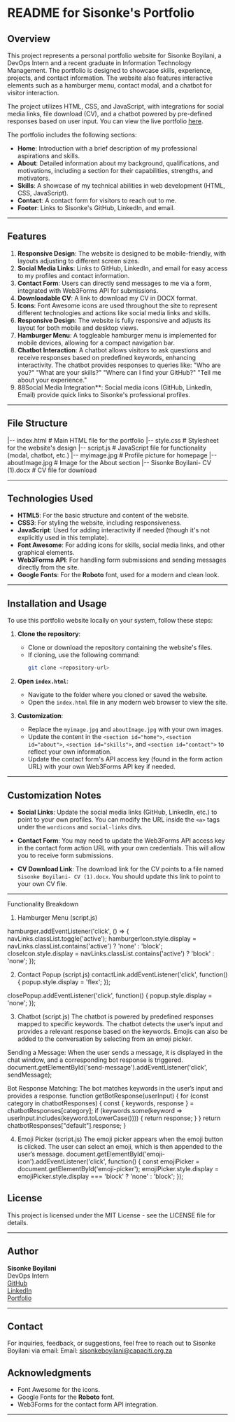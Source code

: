 # README for Sisonke's Portfolio

## Overview
This project represents a personal portfolio website for Sisonke Boyilani, a DevOps Intern and a recent graduate in Information Technology Management. The portfolio is designed to showcase skills, experience, projects, and contact information. The website also features interactive elements such as a hamburger menu, contact modal, and a chatbot for visitor interaction.

The project utilizes HTML, CSS, and JavaScript, with integrations for social media links, file download (CV), and a chatbot powered by pre-defined responses based on user input.
You can view the live portfolio [here](https://sisonke10-byt.github.io/My-Portfolio-Profile/).

The portfolio includes the following sections:
- **Home**: Introduction with a brief description of my professional aspirations and skills.
- **About**: Detailed information about my background, qualifications, and motivations, including a section for their capabilities, strengths, and motivators.
- **Skills**: A showcase of my technical abilities in web development (HTML, CSS, JavaScript).
- **Contact**: A contact form for visitors to reach out to me.
- **Footer**: Links to Sisonke's GitHub, LinkedIn, and email.

---

## Features

1. **Responsive Design**: The website is designed to be mobile-friendly, with layouts adjusting to different screen sizes.
2. **Social Media Links**: Links to GitHub, LinkedIn, and email for easy access to my profiles and contact information.
3. **Contact Form**: Users can directly send messages to me via a form, integrated with Web3Forms API for submissions.
4. **Downloadable CV**: A link to download my CV in DOCX format.
5. **Icons**: Font Awesome icons are used throughout the site to represent different technologies and actions like social media links and skills.
6. **Responsive Design**: The website is fully responsive and adjusts its layout for both mobile and desktop views.
7. **Hamburger Menu**: A toggleable hamburger menu is implemented for mobile devices, allowing for a compact navigation bar.
8. **Chatbot Interaction**: A chatbot allows visitors to ask questions and receive responses based on predefined keywords, enhancing interactivity.
The chatbot provides responses to queries like:
"Who are you?"
"What are your skills?"
"Where can I find your GitHub?"
"Tell me about your experience."
9. 88Social Media Integration**: Social media icons (GitHub, LinkedIn, Email) provide quick links to Sisonke's professional profiles.

---

## File Structure

|-- index.html         # Main HTML file for the portfolio
|-- style.css          # Stylesheet for the website's design
|-- script.js          # JavaScript file for functionality (modal, chatbot, etc.)
|-- myimage.jpg        # Profile picture for homepage
|-- aboutImage.jpg     # Image for the About section
|-- Sisonke Boyilani- CV (1).docx  # CV file for download

---

## Technologies Used

- **HTML5**: For the basic structure and content of the website.
- **CSS3**: For styling the website, including responsiveness.
- **JavaScript**: Used for adding interactivity if needed (though it's not explicitly used in this template).
- **Font Awesome**: For adding icons for skills, social media links, and other graphical elements.
- **Web3Forms API**: For handling form submissions and sending messages directly from the site.
- **Google Fonts**: For the **Roboto** font, used for a modern and clean look.

---

## Installation and Usage

To use this portfolio website locally on your system, follow these steps:

1. **Clone the repository**:
   - Clone or download the repository containing the website's files.
   - If cloning, use the following command:
     ```bash
     git clone <repository-url>
     ```

2. **Open `index.html`**:
   - Navigate to the folder where you cloned or saved the website.
   - Open the `index.html` file in any modern web browser to view the site.

3. **Customization**:
   - Replace the `myimage.jpg` and `aboutImage.jpg` with your own images.
   - Update the content in the `<section id="home">`, `<section id="about">`, `<section id="skills">`, and `<section id="contact">` to reflect your own information.
   - Update the contact form's API access key (found in the form action URL) with your own Web3Forms API key if needed.

---

## Customization Notes

- **Social Links**: Update the social media links (GitHub, LinkedIn, etc.) to point to your own profiles. You can modify the URL inside the `<a>` tags under the `wordicons` and `social-links` divs.
  
- **Contact Form**: You may need to update the Web3Forms API access key in the contact form action URL with your own credentials. This will allow you to receive form submissions.

- **CV Download Link**: The download link for the CV points to a file named `Sisonke Boyilani- CV (1).docx`. You should update this link to point to your own CV file.

---

Functionality Breakdown
1. Hamburger Menu (script.js)

hamburger.addEventListener('click', () => {
    navLinks.classList.toggle('active');
    hamburgerIcon.style.display = navLinks.classList.contains('active') ? 'none' : 'block';
    closeIcon.style.display = navLinks.classList.contains('active') ? 'block' : 'none';
});

2. Contact Popup (script.js)
contactLink.addEventListener('click', function() {
    popup.style.display = 'flex';
});

closePopup.addEventListener('click', function() {
    popup.style.display = 'none';
});

3. Chatbot (script.js)
The chatbot is powered by predefined responses mapped to specific keywords. The chatbot detects the user’s input and provides a relevant response based on the keywords. Emojis can also be added to the conversation by selecting from an emoji picker.

Sending a Message:
When the user sends a message, it is displayed in the chat window, and a corresponding bot response is triggered.
document.getElementById('send-message').addEventListener('click', sendMessage);

Bot Response Matching:
The bot matches keywords in the user’s input and provides a response.
function getBotResponse(userInput) {
    for (const category in chatbotResponses) {
        const { keywords, response } = chatbotResponses[category];
        if (keywords.some(keyword => userInput.includes(keyword.toLowerCase()))) {
            return response;
        }
    }
    return chatbotResponses["default"].response;
}

4. Emoji Picker (script.js)
The emoji picker appears when the emoji button is clicked. The user can select an emoji, which is then appended to the user’s message.
document.getElementById('emoji-icon').addEventListener('click', function() {
    const emojiPicker = document.getElementById('emoji-picker');
    emojiPicker.style.display = emojiPicker.style.display === 'block' ? 'none' : 'block';
});



## License

This project is licensed under the MIT License - see the LICENSE file for details.

---

## Author

**Sisonke Boyilani**  
DevOps Intern  
[GitHub](https://github.com/Sisonke10-byt)  
[LinkedIn](https://www.linkedin.com/in/sisonkesamkele)  
[Portfolio](https://sisonke10-byt.github.io/My-Portfolio-Profile/)

---

## Contact
For inquiries, feedback, or suggestions, feel free to reach out to Sisonke Boyilani via email:
Email: sisonkeboyilani@capaciti.org.za

## Acknowledgments

- Font Awesome for the icons.
- Google Fonts for the **Roboto** font.
- Web3Forms for the contact form API integration.

---


